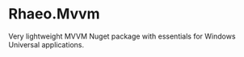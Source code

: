 # Rhaeo.Mvvm
Very lightweight MVVM Nuget package with essentials for Windows Universal applications.
